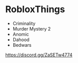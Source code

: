 # RobloxThings
- Criminality
- Murder Mystery 2
- Anomic
- Dahood
- Bedwars

https://discord.gg/ZaSETw4774
